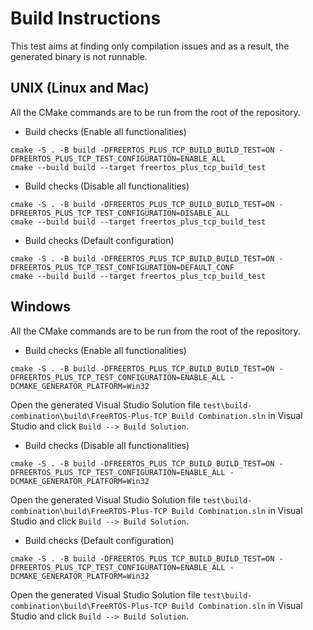 # Build Instructions

This test aims at finding only compilation issues and as a result, the
generated binary is not runnable.

## UNIX (Linux and Mac)

All the CMake commands are to be run from the root of the repository.

* Build checks (Enable all functionalities)
```
cmake -S . -B build -DFREERTOS_PLUS_TCP_BUILD_BUILD_TEST=ON -DFREERTOS_PLUS_TCP_TEST_CONFIGURATION=ENABLE_ALL
cmake --build build --target freertos_plus_tcp_build_test
```

* Build checks (Disable all functionalities)
```
cmake -S . -B build -DFREERTOS_PLUS_TCP_BUILD_BUILD_TEST=ON -DFREERTOS_PLUS_TCP_TEST_CONFIGURATION=DISABLE_ALL
cmake --build build --target freertos_plus_tcp_build_test
```

* Build checks (Default configuration)
```
cmake -S . -B build -DFREERTOS_PLUS_TCP_BUILD_BUILD_TEST=ON -DFREERTOS_PLUS_TCP_TEST_CONFIGURATION=DEFAULT_CONF
cmake --build build --target freertos_plus_tcp_build_test
```

## Windows

All the CMake commands are to be run from the root of the repository.

* Build checks (Enable all functionalities)
```
cmake -S . -B build -DFREERTOS_PLUS_TCP_BUILD_BUILD_TEST=ON -DFREERTOS_PLUS_TCP_TEST_CONFIGURATION=ENABLE_ALL -DCMAKE_GENERATOR_PLATFORM=Win32
```
Open the generated Visual Studio Solution file `test\build-combination\build\FreeRTOS-Plus-TCP Build Combination.sln`
in Visual Studio and click `Build --> Build Solution`.

* Build checks (Disable all functionalities)
```
cmake -S . -B build -DFREERTOS_PLUS_TCP_BUILD_BUILD_TEST=ON -DFREERTOS_PLUS_TCP_TEST_CONFIGURATION=ENABLE_ALL -DCMAKE_GENERATOR_PLATFORM=Win32
```
Open the generated Visual Studio Solution file `test\build-combination\build\FreeRTOS-Plus-TCP Build Combination.sln`
in Visual Studio and click `Build --> Build Solution`.

* Build checks (Default configuration)
```
cmake -S . -B build -DFREERTOS_PLUS_TCP_BUILD_BUILD_TEST=ON -DFREERTOS_PLUS_TCP_TEST_CONFIGURATION=ENABLE_ALL -DCMAKE_GENERATOR_PLATFORM=Win32
```
Open the generated Visual Studio Solution file `test\build-combination\build\FreeRTOS-Plus-TCP Build Combination.sln`
in Visual Studio and click `Build --> Build Solution`.
